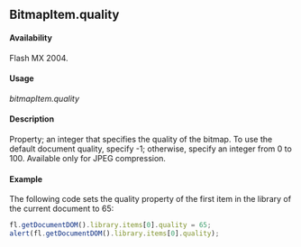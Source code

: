## BitmapItem.quality

#### Availability

Flash MX 2004.

#### Usage

*bitmapItem.quality*

#### Description

Property; an integer that specifies the quality of the bitmap. To use the default document quality, specify -1; otherwise, specify an integer from 0 to 100. Available only for JPEG compression.

#### Example

The following code sets the quality property of the first item in the library of the current document to 65:
```javascript
fl.getDocumentDOM().library.items[0].quality = 65; 
alert(fl.getDocumentDOM().library.items[0].quality);
```